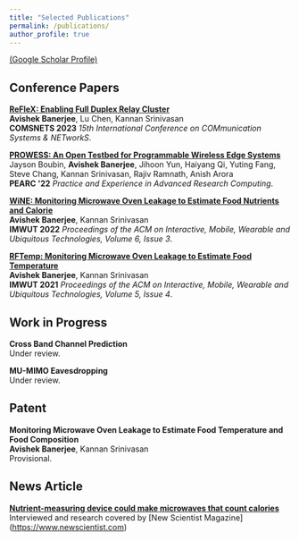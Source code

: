 ```yaml
---
title: "Selected Publications"
permalink: /publications/
author_profile: true
---
```

[(Google Scholar Profile)](https://scholar.google.com/citations?user=Z5co2oAAAAAJ&hl=en) 

## Conference Papers
<b>[ReFleX: Enabling Full Duplex Relay Cluster](https://ieeexplore.ieee.org/abstract/document/10041373)</b><br>
<b>Avishek Banerjee</b>, Lu Chen, Kannan Srinivasan <br>
<b>COMSNETS 2023</b> <i>15th International Conference on COMmunication Systems & NETworkS</i>. <br>

<b>[PROWESS: An Open Testbed for Programmable Wireless Edge Systems](https://dl.acm.org/doi/abs/10.1145/3491418.3530759)</b><br>
Jayson Boubin, <b>Avishek Banerjee</b>, Jihoon Yun, Haiyang Qi, Yuting Fang, Steve Chang, Kannan Srinivasan, Rajiv Ramnath, Anish Arora<br>
<b>PEARC '22</b> <i>Practice and Experience in Advanced Research Computing</i>. <br>

<b>[WiNE: Monitoring Microwave Oven Leakage to Estimate Food Nutrients and Calorie](https://dl.acm.org/doi/abs/10.1145/3550313)</b><br>
<b>Avishek Banerjee</b>, Kannan Srinivasan <br>
<b>IMWUT 2022</b> <i>Proceedings of the ACM on Interactive, Mobile, Wearable and Ubiquitous Technologies, Volume 6, Issue 3</i>. <br>

<b>[RFTemp: Monitoring Microwave Oven Leakage to Estimate Food Temperature](https://dl.acm.org/doi/10.1145/3494967)</b><br>
<b>Avishek Banerjee</b>, Kannan Srinivasan <br>
<b>IMWUT 2021</b> <i>Proceedings of the ACM on Interactive, Mobile, Wearable and Ubiquitous Technologies, Volume 5, Issue 4</i>. <br>

## Work in Progress
<b>Cross Band Channel Prediction</b><br>
Under review.<br>

<b>MU-MIMO Eavesdropping</b><br>
Under review.<br>


## Patent
<b>Monitoring Microwave Oven Leakage to Estimate Food Temperature and Food Composition</b><br>
<b>Avishek Banerjee</b>, Kannan Srinivasan <br>
Provisional.<br>

## News Article
<b>[Nutrient-measuring device could make microwaves that count calories](https://www.newscientist.com/article/2341252-nutrient-measuring-device-could-make-microwaves-that-count-calories/)</b><br>
Interviewed and research covered by [New Scientist Magazine] (https://www.newscientist.com)



